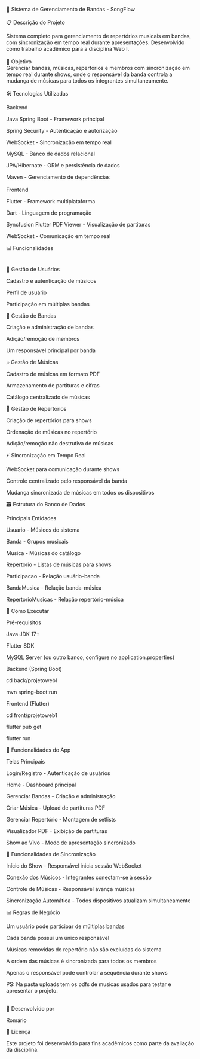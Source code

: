 🎵 Sistema de Gerenciamento de Bandas - SongFlow
<br>
<br>
📋 Descrição do Projeto

Sistema completo para gerenciamento de repertórios musicais em bandas, com sincronização em tempo real durante apresentações. Desenvolvido como trabalho acadêmico para a disciplina Web I.
<br>
<br>
🎯 Objetivo
<br>
Gerenciar bandas, músicas, repertórios e membros com sincronização em tempo real durante shows, onde o responsável da banda controla a mudança de músicas para todos os integrantes simultaneamente.
<br>
<br>
🛠️ Tecnologias Utilizadas

Backend

Java Spring Boot - Framework principal

Spring Security - Autenticação e autorização

WebSocket - Sincronização em tempo real

MySQL - Banco de dados relacional

JPA/Hibernate - ORM e persistência de dados

Maven - Gerenciamento de dependências
<br>
<br>
Frontend

Flutter - Framework multiplataforma

Dart - Linguagem de programação

Syncfusion Flutter PDF Viewer - Visualização de partituras

WebSocket - Comunicação em tempo real



📊 Funcionalidades
<br>
<br>
<br>
👤 Gestão de Usuários

Cadastro e autenticação de músicos

Perfil de usuário

Participação em múltiplas bandas


🎸 Gestão de Bandas

Criação e administração de bandas

Adição/remoção de membros

Um responsável principal por banda


🎶 Gestão de Músicas

Cadastro de músicas em formato PDF

Armazenamento de partituras e cifras

Catálogo centralizado de músicas


📖 Gestão de Repertórios

Criação de repertórios para shows

Ordenação de músicas no repertório

Adição/remoção não destrutiva de músicas


⚡ Sincronização em Tempo Real

WebSocket para comunicação durante shows

Controle centralizado pelo responsável da banda

Mudança sincronizada de músicas em todos os dispositivos


🗃️ Estrutura do Banco de Dados

Principais Entidades

Usuario - Músicos do sistema

Banda - Grupos musicais

Musica - Músicas do catálogo

Repertorio - Listas de músicas para shows

Participacao - Relação usuário-banda

BandaMusica - Relação banda-música

RepertorioMusicas - Relação repertório-música



🚀 Como Executar


Pré-requisitos

Java JDK 17+

Flutter SDK

MySQL Server (ou outro banco, configure no application.properties)



Backend (Spring Boot)

cd back/projetowebI

mvn spring-boot:run


Frontend (Flutter)

cd front/projetoweb1

flutter pub get

flutter run


📱 Funcionalidades do App


Telas Principais

Login/Registro - Autenticação de usuários

Home - Dashboard principal

Gerenciar Bandas - Criação e administração

Criar Música - Upload de partituras PDF

Gerenciar Repertório - Montagem de setlists

Visualizador PDF - Exibição de partituras

Show ao Vivo - Modo de apresentação sincronizado



🎨 Funcionalidades de Sincronização

Início do Show - Responsável inicia sessão WebSocket

Conexão dos Músicos - Integrantes conectam-se à sessão

Controle de Músicas - Responsável avança músicas

Sincronização Automática - Todos dispositivos atualizam simultaneamente



📊 Regras de Negócio

Um usuário pode participar de múltiplas bandas

Cada banda possui um único responsável

Músicas removidas do repertório não são excluídas do sistema

A ordem das músicas é sincronizada para todos os membros

Apenas o responsável pode controlar a sequência durante shows



PS: Na pasta uploads tem os pdfs de musicas usados para testar e apresentar o projeto.
<br>
<br>

👥 Desenvolvido por

Romário
<br>

📄 Licença
<br>

Este projeto foi desenvolvido para fins acadêmicos como parte da avaliação da disciplina.
